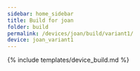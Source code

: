 ```yaml
---
sidebar: home_sidebar
title: Build for joan
folder: build
permalink: /devices/joan/build/variant1/
device: joan_variant1
---
```

{% include templates/device_build.md %}
